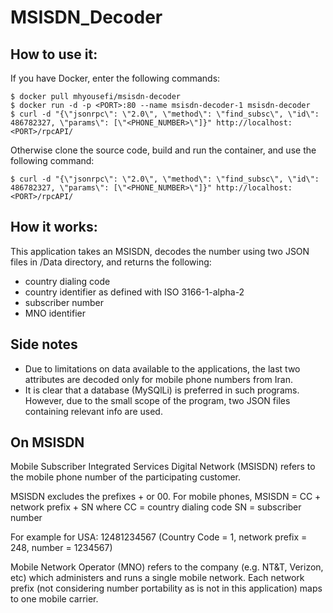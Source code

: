 # MSISDN_Decoder

## How to use it:
If you have Docker, enter the following commands:

    $ docker pull mhyousefi/msisdn-decoder
    $ docker run -d -p <PORT>:80 --name msisdn-decoder-1 msisdn-decoder
    $ curl -d "{\"jsonrpc\": \"2.0\", \"method\": \"find_subsc\", \"id\": 486782327, \"params\": [\"<PHONE_NUMBER>\"]}" http://localhost:<PORT>/rpcAPI/

Otherwise clone the source code, build and run the container, and use the following command:

    $ curl -d "{\"jsonrpc\": \"2.0\", \"method\": \"find_subsc\", \"id\": 486782327, \"params\": [\"<PHONE_NUMBER>\"]}" http://localhost:<PORT>/rpcAPI/


## How it works:
This application takes an MSISDN, decodes the number using two JSON files in /Data directory, and returns the following:
* country dialing code
* country identifier as defined with ISO 3166-1-alpha-2
* subscriber number
* MNO identifier

## Side notes
* Due to limitations on data available to the applications, the last two attributes are decoded only for mobile phone numbers from Iran.
* It is clear that a database (MySQlLi) is preferred in such programs. However, due to the small scope of the program, two JSON files containing relevant info are used.

## On MSISDN
Mobile Subscriber Integrated Services Digital Network (MSISDN) refers to the mobile phone number of the participating customer. 

MSISDN excludes the prefixes + or 00. 
For mobile phones, MSISDN = CC + network prefix + SN where
CC = country dialing code
SN = subscriber number

For example for USA: 12481234567 (Country Code = 1, network prefix = 248, number = 1234567)

Mobile Network Operator (MNO) refers to the company (e.g. NT&T, Verizon, etc) which administers and runs a single mobile network. Each network prefix (not considering number portability as is not in this application) maps to one mobile carrier.
